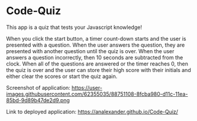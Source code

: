 # Code-Quiz
This app is a quiz that tests your Javascript knowledge!

When you click the start button, a timer count-down starts and the user is presented with a question. When the user answers the question, they are presented with another question until the quiz is over. When the user answers a question incorrectly, then 10 seconds are subtracted from the clock. When all of the questions are answered or the timer reaches 0, then the quiz is over and the user can store their high score with their initials and either clear the scores or start the quiz again.



Screenshot of application:
https://user-images.githubusercontent.com/62355035/88751108-8fcba980-d11c-11ea-85bd-9d89b47de2d9.png

Link to deployed application:
https://analexander.github.io/Code-Quiz/
